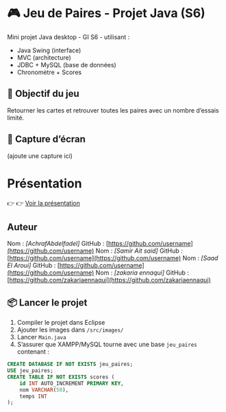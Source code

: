# 🎮 Jeu de Paires - Projet Java (S6)

Mini projet Java desktop - GI S6 - utilisant :

- Java Swing (interface)
- MVC (architecture)
- JDBC + MySQL (base de données)
- Chronomètre + Scores

## 🧠 Objectif du jeu

Retourner les cartes et retrouver toutes les paires avec un nombre d’essais limité.

## 📸 Capture d’écran

(ajoute une capture ici)

# Présentation
👉 [](https://jeudepaires.my.canva.site/)
👉 [Voir la présentation](https://www.canva.com/design/DAGnEi5glsM/s88q1SNn6aB5TgVOD6Q9UA/edit?utm_content=DAGnEi5glsM&utm_campaign=designshare&utm_medium=link2&utm_source=sharebutton)

## Auteur

Nom : *[AchrafAbdelfadel]*  GitHub : [https://github.com/username](https://github.com/username)
Nom : *[Samir Ait said]*  GitHub : [https://github.com/username](https://github.com/username)
Nom : *[Saad El Aroui]*  GitHub : [https://github.com/username](https://github.com/username)
Nom : *[zakaria ennaqui]*  GitHub : [https://github.com/zakariaennaqui](https://github.com/zakariaennaqui)

## 📦 Lancer le projet

1. Compiler le projet dans Eclipse
2. Ajouter les images dans `/src/images/`
3. Lancer `Main.java`
4. S’assurer que XAMPP/MySQL tourne avec une base `jeu_paires` contenant :

```sql
CREATE DATABASE IF NOT EXISTS jeu_paires;
USE jeu_paires;
CREATE TABLE IF NOT EXISTS scores (
    id INT AUTO_INCREMENT PRIMARY KEY,
    nom VARCHAR(50),
    temps INT
);

